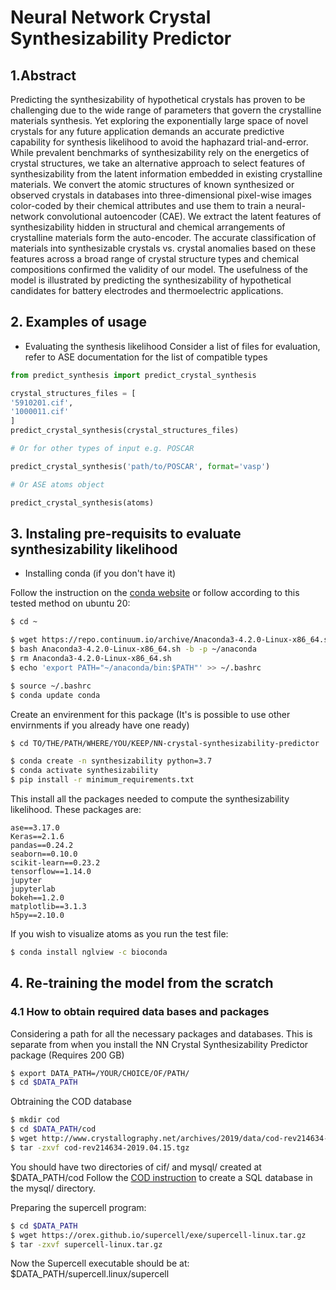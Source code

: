 # Neural Network Crystal Synthesizability Predictor

## 1.Abstract
Predicting the synthesizability of hypothetical crystals has proven to be challenging due to the wide range of parameters that govern the crystalline materials synthesis. Yet exploring the exponentially large space of novel crystals for any future application demands an accurate predictive capability for synthesis likelihood to avoid the haphazard trial-and-error. While prevalent benchmarks of synthesizability rely on the energetics of crystal structures, we take an alternative approach to select features of synthesizability from the latent information embedded in existing crystalline materials. We convert the atomic structures of known synthesized or observed crystals in databases into three-dimensional pixel-wise images color-coded by their chemical attributes and use them to train a neural-network convolutional autoencoder (CAE). We extract the latent features of synthesizability hidden in structural and chemical arrangements of crystalline materials form the auto-encoder. The accurate classification of materials into synthesizable crystals vs. crystal anomalies based on these features across a broad range of crystal structure types and chemical compositions confirmed the validity of our model. The usefulness of the model is illustrated by predicting the synthesizability of hypothetical candidates for battery electrodes and thermoelectric applications.

## 2. Examples of usage
*	Evaluating the synthesis likelihood
Consider a list of files for evaluation, refer to ASE documentation for the list of compatible types
```python
from predict_synthesis import predict_crystal_synthesis

crystal_structures_files = [
'5910201.cif',
'1000011.cif'
]
predict_crystal_synthesis(crystal_structures_files)

# Or for other types of input e.g. POSCAR

predict_crystal_synthesis('path/to/POSCAR', format='vasp')

# Or ASE atoms object

predict_crystal_synthesis(atoms)
```

## 3. Instaling pre-requisits to evaluate synthesizability likelihood
* Installing conda (if you don't have it)

Follow the instruction on the [conda website](https://docs.conda.io/projects/conda/en/latest/user-guide/install/) or follow according to this tested method on ubuntu 20:
```bash
$ cd ~

$ wget https://repo.continuum.io/archive/Anaconda3-4.2.0-Linux-x86_64.sh
$ bash Anaconda3-4.2.0-Linux-x86_64.sh -b -p ~/anaconda
$ rm Anaconda3-4.2.0-Linux-x86_64.sh
$ echo 'export PATH="~/anaconda/bin:$PATH"' >> ~/.bashrc 

$ source ~/.bashrc
$ conda update conda
```
Create an envirenment for this package (It's is possible to use other envirnments if you already have one ready)

```bash
$ cd TO/THE/PATH/WHERE/YOU/KEEP/NN-crystal-synthesizability-predictor

$ conda create -n synthesizability python=3.7
$ conda activate synthesizability
$ pip install -r minimum_requirements.txt
```
This install all the packages needed to compute the synthesizability likelihood. These packages are:

```
ase==3.17.0
Keras==2.1.6
pandas==0.24.2
seaborn==0.10.0
scikit-learn==0.23.2
tensorflow==1.14.0
jupyter
jupyterlab
bokeh==1.2.0
matplotlib==3.1.3
h5py==2.10.0
```
If you wish to visualize atoms as you run the test file:
```bash
$ conda install nglview -c bioconda
```

## 4. Re-training the model from the scratch
### 4.1 How to obtain required data bases and packages
Considering a path for all the necessary packages and databases. This is separate from when you install the NN Crystal Synthesizability Predictor package (Requires 200 GB)
```bash
$ export DATA_PATH=/YOUR/CHOICE/OF/PATH/
$ cd $DATA_PATH
```
Obtraining the COD database
```bash
$ mkdir cod
$ cd $DATA_PATH/cod 
$ wget http://www.crystallography.net/archives/2019/data/cod-rev214634-2019.04.15.tgz
$ tar -zxvf cod-rev214634-2019.04.15.tgz
```
You should have two directories of cif/ and mysql/ created at $DATA_PATH/cod
Follow the [COD instruction](https://wiki.crystallography.net/creatingSQLdatabase/) to create a SQL database in the mysql/ directory. 

Preparing the supercell program:
```bash
$ cd $DATA_PATH
$ wget https://orex.github.io/supercell/exe/supercell-linux.tar.gz
$ tar -zxvf supercell-linux.tar.gz
```
Now the Supercell executable should be at: $DATA_PATH/supercell.linux/supercell
